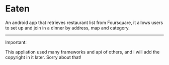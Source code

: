 # Eaten
An android app that retrieves restaurant list from Foursquare, it allows users to set up and join in a dinner by address, map and category.

---------------------
Important:

This appliation used many frameworks and api of others, and i will add the copyright in it later. Sorry about that!
